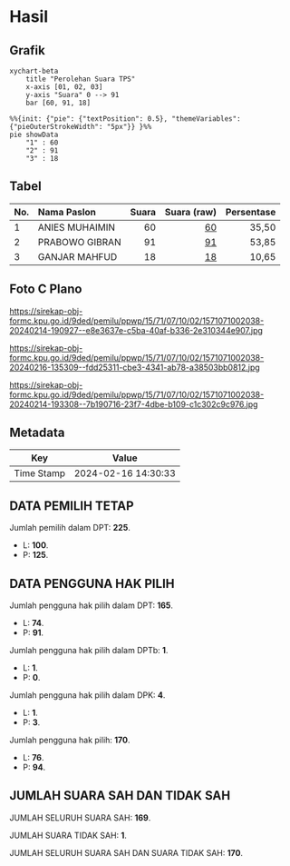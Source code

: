 # Hasil

## Grafik

```mermaid
xychart-beta
    title "Perolehan Suara TPS"
    x-axis [01, 02, 03]
    y-axis "Suara" 0 --> 91
    bar [60, 91, 18]
```

```mermaid
%%{init: {"pie": {"textPosition": 0.5}, "themeVariables": {"pieOuterStrokeWidth": "5px"}} }%%
pie showData
    "1" : 60
    "2" : 91
    "3" : 18
```

## Tabel

| No. | Nama Paslon    | Suara | Suara (raw) | Persentase |
|:--- |:-------------- | -----:| -----------:| ----------:|
| 1   | ANIES MUHAIMIN | 60    | [60][p-1]   | 35,50      |
| 2   | PRABOWO GIBRAN | 91    | [91][p-2]   | 53,85      |
| 3   | GANJAR MAHFUD  | 18    | [18][p-3]   | 10,65      |


[p-1]: https://github.com/gigit-pemilu/pemilu-2024-15-jambi/blob/main/pilpres/hitung-suara/sub/15-jambi/sub/71-kota-jambi/sub/07-kota-baru/sub/1002-simpang-iii-sipin/sub/038-tps/sub/paslon-1.txt
[p-2]: https://github.com/gigit-pemilu/pemilu-2024-15-jambi/blob/main/pilpres/hitung-suara/sub/15-jambi/sub/71-kota-jambi/sub/07-kota-baru/sub/1002-simpang-iii-sipin/sub/038-tps/sub/paslon-2.txt
[p-3]: https://github.com/gigit-pemilu/pemilu-2024-15-jambi/blob/main/pilpres/hitung-suara/sub/15-jambi/sub/71-kota-jambi/sub/07-kota-baru/sub/1002-simpang-iii-sipin/sub/038-tps/sub/paslon-3.txt

## Foto C Plano

https://sirekap-obj-formc.kpu.go.id/9ded/pemilu/ppwp/15/71/07/10/02/1571071002038-20240214-190927--e8e3637e-c5ba-40af-b336-2e310344e907.jpg

https://sirekap-obj-formc.kpu.go.id/9ded/pemilu/ppwp/15/71/07/10/02/1571071002038-20240216-135309--fdd25311-cbe3-4341-ab78-a38503bb0812.jpg

https://sirekap-obj-formc.kpu.go.id/9ded/pemilu/ppwp/15/71/07/10/02/1571071002038-20240214-193308--7b190716-23f7-4dbe-b109-c1c302c9c976.jpg


## Metadata

| Key        | Value               |
| ---------- | ------------------- |
| Time Stamp | 2024-02-16 14:30:33 |


## DATA PEMILIH TETAP

Jumlah pemilih dalam DPT: **225**.
 * L: **100**.
 * P: **125**.

## DATA PENGGUNA HAK PILIH

Jumlah pengguna hak pilih dalam DPT: **165**.
 * L: **74**.
 * P: **91**.

Jumlah pengguna hak pilih dalam DPTb: **1**.
 * L: **1**.
 * P: **0**.

Jumlah pengguna hak pilih dalam DPK: **4**.
 * L: **1**.
 * P: **3**.

Jumlah pengguna hak pilih: **170**.
 * L: **76**.
 * P: **94**.

## JUMLAH SUARA SAH DAN TIDAK SAH

JUMLAH SELURUH SUARA SAH: **169**.

JUMLAH SUARA TIDAK SAH: **1**.

JUMLAH SELURUH SUARA SAH DAN SUARA TIDAK SAH: **170**.


